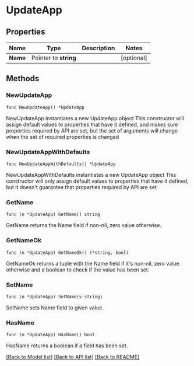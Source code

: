 # UpdateApp

## Properties

Name | Type | Description | Notes
------------ | ------------- | ------------- | -------------
**Name** | Pointer to **string** |  | [optional] 

## Methods

### NewUpdateApp

`func NewUpdateApp() *UpdateApp`

NewUpdateApp instantiates a new UpdateApp object
This constructor will assign default values to properties that have it defined,
and makes sure properties required by API are set, but the set of arguments
will change when the set of required properties is changed

### NewUpdateAppWithDefaults

`func NewUpdateAppWithDefaults() *UpdateApp`

NewUpdateAppWithDefaults instantiates a new UpdateApp object
This constructor will only assign default values to properties that have it defined,
but it doesn't guarantee that properties required by API are set

### GetName

`func (o *UpdateApp) GetName() string`

GetName returns the Name field if non-nil, zero value otherwise.

### GetNameOk

`func (o *UpdateApp) GetNameOk() (*string, bool)`

GetNameOk returns a tuple with the Name field if it's non-nil, zero value otherwise
and a boolean to check if the value has been set.

### SetName

`func (o *UpdateApp) SetName(v string)`

SetName sets Name field to given value.

### HasName

`func (o *UpdateApp) HasName() bool`

HasName returns a boolean if a field has been set.


[[Back to Model list]](../README.md#documentation-for-models) [[Back to API list]](../README.md#documentation-for-api-endpoints) [[Back to README]](../README.md)


